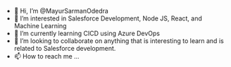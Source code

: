 - 👋 Hi, I’m @MayurSarmanOdedra
- 👀 I’m interested in Salesforce Development, Node JS, React, and Machine Learning
- 🌱 I’m currently learning CICD using Azure DevOps
- 💞️ I’m looking to collaborate on anything that is interesting to learn and is related to Salesforce development.
- 📫 How to reach me ...

<!---
MayurSarmanOdedra/MayurSarmanOdedra is a ✨ special ✨ repository because its `README.md` (this file) appears on your GitHub profile.
You can click the Preview link to take a look at your changes.
--->
